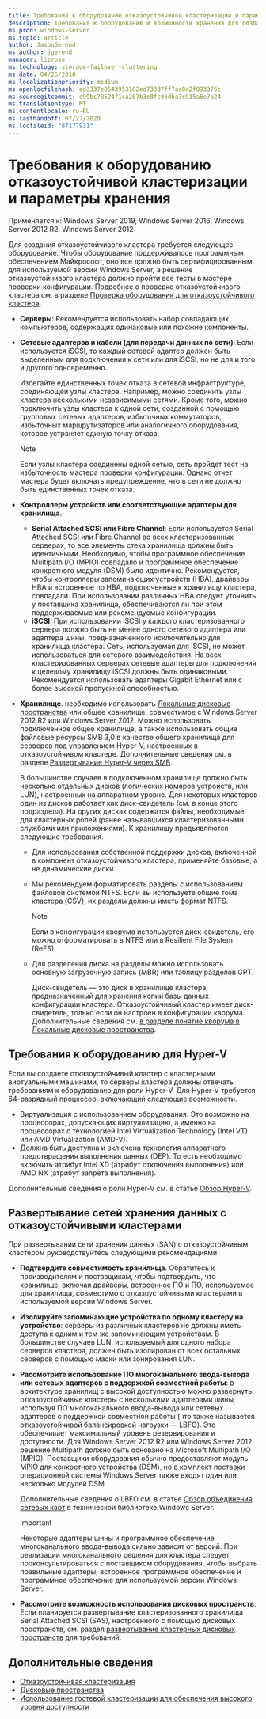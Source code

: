 ```yaml
---
title: Требования к оборудованию отказоустойчивой кластеризации и параметры хранения
description: Требования к оборудованию и возможности хранения для создания отказоустойчивого кластера.
ms.prod: windows-server
ms.topic: article
author: JasonGerend
ms.author: jgerend
manager: lizross
ms.technology: storage-failover-clustering
ms.date: 04/26/2018
ms.localizationpriority: medium
ms.openlocfilehash: ed3337e0543953182ed73337ff7aa0a2f093376c
ms.sourcegitcommit: d99bc78524f1ca287b3e8fc06dba3c915a6e7a24
ms.translationtype: MT
ms.contentlocale: ru-RU
ms.lasthandoff: 07/27/2020
ms.locfileid: "87177931"
---
```

# <a name="failover-clustering-hardware-requirements-and-storage-options"></a>Требования к оборудованию отказоустойчивой кластеризации и параметры хранения

Применяется к: Windows Server 2019, Windows Server 2016, Windows Server 2012 R2, Windows Server 2012

Для создания отказоустойчивого кластера требуется следующее оборудование. Чтобы оборудование поддерживалось программным обеспечением Майкрософт, оно все должно быть сертифицированным для используемой версии Windows Server, а решение отказоустойчивого кластера должно пройти все тесты в мастере проверки конфигурации. Подробнее о проверке отказоустойчивого кластера см. в разделе [Проверка оборудования для отказоустойчивого кластера](</previous-versions/windows/it-pro/windows-server-2012-r2-and-2012/jj134244(v%3dws.11)>).

- **Серверы**: Рекомендуется использовать набор совпадающих компьютеров, содержащих одинаковые или похожие компоненты.
- **Сетевые адаптеров и кабели (для передачи данных по сети)**: Если используется iSCSI, то каждый сетевой адаптер должен быть выделенным для подключения к сети или для iSCSI, но не для и того и другого одновременно.

    Избегайте единственных точек отказа в сетевой инфраструктуре, соединяющей узлы кластера. Например, можно соединить узлы кластера несколькими независимыми сетями. Кроме того, можно подключить узлы кластера к одной сети, созданной с помощью групповых сетевых адаптеров, избыточных коммутаторов, избыточных маршрутизаторов или аналогичного оборудования, которое устраняет единую точку отказа.

    >[!NOTE]
    >Если узлы кластера соединены одной сетью, сеть пройдет тест на избыточность мастера проверки конфигурации. Однако отчет мастера будет включать предупреждение, что в сети не должно быть единственных точек отказа.

- **Контроллеры устройств или соответствующие адаптеры для хранилища**.

  - **Serial Attached SCSI или Fibre Channel**: Если используется Serial Attached SCSI или Fibre Channel во всех кластеризованных серверах, то все элементы стека хранилища должны быть идентичными. Необходимо, чтобы программное обеспечение Multipath I/O (MPIO) совпадало и программное обеспечение конкретного модуля (DSM) было идентично. Рекомендуется, чтобы контроллеры запоминающих устройств (HBA), драйверы HBA и встроенное по HBA, подключенные к хранилищу кластера, совпадали. При использовании различных HBA следует уточнить у поставщика хранилища, обеспечиваются ли при этом поддерживаемые или рекомендуемые конфигурации.
  - **iSCSI**: При использовании iSCSI у каждого кластеризованного сервера должно быть не менее одного сетевого адаптера или адаптера шины, предназначенного исключительно для хранилища кластера. Сеть, используемая для iSCSI, не может использоваться для сетевого взаимодействия. На всех кластеризованных серверах сетевые адаптеры для подключения к целевому хранилищу iSCSI должны быть одинаковыми. Рекомендуется использовать адаптеры Gigabit Ethernet или с более высокой пропускной способностью.
- **Хранилище**. необходимо использовать [Локальные дисковые пространства](../storage/storage-spaces/storage-spaces-direct-overview.md) или общее хранилище, совместимое с Windows Server 2012 R2 или Windows Server 2012. Можно использовать подключенное общее хранилище, а также использовать общие файловые ресурсы SMB 3,0 в качестве общего хранилища для серверов под управлением Hyper-V, настроенных в отказоустойчивом кластере. Дополнительные сведения см. в разделе [Развертывание Hyper-V через SMB](</previous-versions/windows/it-pro/windows-server-2012-r2-and-2012/jj134187(v%3dws.11)>).

    В большинстве случаев в подключенном хранилище должно быть несколько отдельных дисков (логических номеров устройств, или LUN), настроенных на аппаратном уровне. Для некоторых кластеров один из дисков работает как диск-свидетель (см. в конце этого подраздела). На других дисках содержатся файлы, необходимые для кластерных ролей (ранее называвшихся кластеризованными службами или приложениями). К хранилищу предъявляются следующие требования.

  - Для использования собственной поддержки дисков, включенной в компонент отказоустойчивого кластера, применяйте базовые, а не динамические диски.
  - Мы рекомендуем форматировать разделы с использованием файловой системой NTFS. Если вы используете общие тома кластера (CSV), их разделы должны иметь формат NTFS.

    >[!NOTE]
    >Если в конфигурации кворума используется диск-свидетель, его можно отформатировать в NTFS или в Resilient File System (ReFS).

  - Для разделения диска на разделы можно использовать основную загрузочную запись (MBR) или таблицу разделов GPT.

    Диск-свидетель — это диск в хранилище кластера, предназначенный для хранения копии базы данных конфигурации кластера. Отказоустойчивый кластер имеет диск-свидетель, только если он настроен в конфигурации кворума. Дополнительные сведения см. [в разделе понятие кворума в Локальные дисковые пространства](../storage/storage-spaces/understand-quorum.md).

## <a name="hardware-requirements-for-hyper-v"></a>Требования к оборудованию для Hyper-V

Если вы создаете отказоустойчивый кластер с кластерными виртуальными машинами, то серверы кластера должны отвечать требованиям к оборудованию для роли Hyper-V. Для Hyper-V требуется 64-разрядный процессор, включающий следующие возможности.

- Виртуализация с использованием оборудования. Это возможно на процессорах, допускающих виртуализацию, а именно на процессорах с технологией Intel Virtualization Technology (Intel VT) или AMD Virtualization (AMD-V).
- Должна быть доступна и включена технология аппаратного предотвращения выполнения данных (DEP). То есть необходимо включить атрибут Intel XD (атрибут отключения выполнения) или AMD NX (атрибут запрета выполнения).

Дополнительные сведения о роли Hyper-V см. в статье [Обзор Hyper-V](</previous-versions/windows/it-pro/windows-server-2012-r2-and-2012/hh831531(v%3dws.11)>).

## <a name="deploying-storage-area-networks-with-failover-clusters"></a>Развертывание сетей хранения данных с отказоустойчивыми кластерами

При развертывании сети хранения данных (SAN) с отказоустойчивым кластером руководствуйтесь следующими рекомендациями.

- **Подтвердите совместимость хранилища**. Обратитесь к производителям и поставщикам, чтобы подтвердить, что хранилище, включая драйверы, встроенное ПО и ПО, используемое для хранилища, совместимо с отказоустойчивыми кластерами в используемой версии Windows Server.
- **Изолируйте запоминающие устройства по одному кластеру на устройство**: серверы из различных кластеров не должны иметь доступа к одним и тем же запоминающим устройствам. В большинстве случаев LUN, используемый для одного набора серверов кластера, должен быть изолирован от всех остальных серверов с помощью маски или зонирования LUN.
- **Рассмотрите использование ПО многоканального ввода-вывода или сетевых адаптеров с поддержкой совместной работы**: в архитектуре хранилищ с высокой доступностью можно развернуть отказоустойчивые кластеры с несколькими адаптерами шины, используя ПО многоканального ввода-вывода или сетевых адаптеров с поддержкой совместной работы (что также называется отказоустойчивой балансировкой нагрузки — LBFO). Это обеспечивает максимальный уровень резервирования и доступности. Для Windows Server 2012 R2 или Windows Server 2012 решение Multipath должно быть основано на Microsoft Multipath I/O (MPIO). Поставщики оборудования обычно предоставляют модуль MPIO для конкретного устройства (DSM), но в комплект поставки операционной системы Windows Server также входят один или несколько модулей DSM.

    Дополнительные сведения о LBFO см. в статье [Обзор объединения сетевых карт](https://docs.microsoft.com/windows-server/networking/technologies/nic-teaming/nic-teaming) в технической библиотеке Windows Server.

    >[!IMPORTANT]
    >Некоторые адаптеры шины и программное обеспечение многоканального ввода-вывода сильно зависят от версий. При реализации многоканального решения для кластера следует проконсультироваться с поставщиком оборудования, чтобы выбрать правильные адаптеры, встроенное программное обеспечение и программное обеспечение для используемой версии Windows Server.

- **Рассмотрите возможность использования дисковых пространств**. Если планируется развертывание кластеризованного хранилища Serial Attached SCSI (SAS), настроенного с помощью дисковых пространств, см. раздел [развертывание кластерных дисковых пространств](</previous-versions/windows/it-pro/windows-server-2012-r2-and-2012/jj822937(v%3dws.11)>) для требований.

## <a name="more-information"></a>Дополнительные сведения

- [Отказоустойчивая кластеризация](failover-clustering.md)
- [Дисковые пространства](</previous-versions/windows/it-pro/windows-server-2012-r2-and-2012/hh831739(v%3dws.11)>)
- [Использование гостевой кластеризации для обеспечения высокого уровня доступности](</previous-versions/windows/it-pro/windows-server-2012-r2-and-2012/dn440540(v%3dws.11)>)